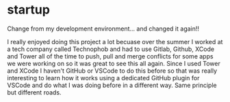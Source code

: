 # startup
Change from my development environment... and changed it again!!


I really enjoyed doing this project a lot becuase over the summer I worked at a tech company called Technophob and had to use Gitlab, Github, XCode and Tower all of the time to push, pull and merge conflicts for some apps we were working on so it was great to see this all again. Since I used Tower and XCode I haven't GitHub or VSCode to do this before so that was really interesting to learn how it works using a dedicated GitHub plugin for VSCode and do what I was doing before in a different way. Same principle but different roads.
